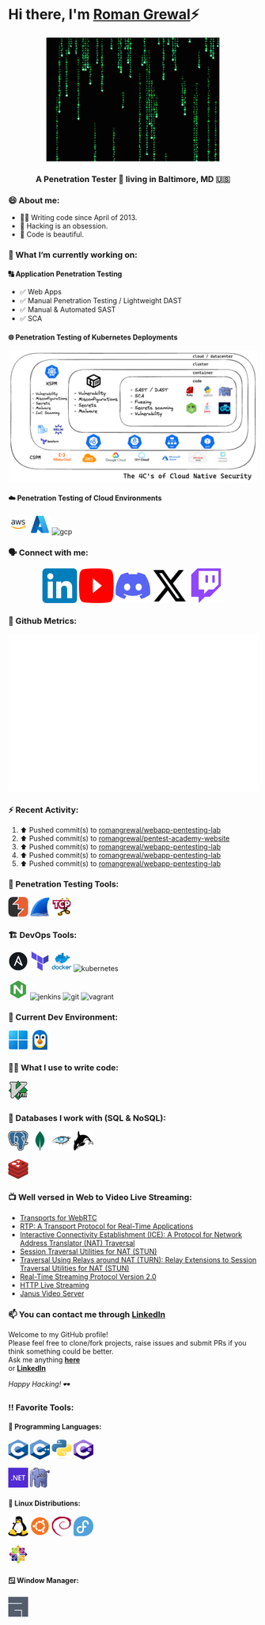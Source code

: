 <h1 align="left">
    Hi there, I'm <a href="https://www.linkedin.com/in/roman-grewal-99907b377" target="_blank">Roman Grewal</a>⚡
</h1>

<p align="center">
  <img src="./img/matrix.gif" height="250dp" >
</p>
<h3 align="center">
A Penetration Tester 🤖 living in Baltimore, MD 🇺🇸
</h3>

### 😄 About me:
- 👨‍💻 Writing code since April of 2013.
- 👀 Hacking is an obsession.
- 🍒 Code is beautiful.
    
### 🔭 What I’m currently working on:
#### 🔠 Application Penetration Testing
- ✅ Web Apps
- ✅ Manual Penetration Testing / Lightweight DAST
- ✅ Manual & Automated SAST
- ✅ SCA
#### 🌐 Penetration Testing of Kubernetes Deployments
![4c-cloud](./img/4c-cloud-native.png)
#### ☁️ Penetration Testing of Cloud Environments
<p align="left">
    <img src="./img/aws.png" alt="aws" width="40" height="40"/>
    <img src="./img/Microsoft_Azure.svg.png" alt="azure" width="40" height="40"/>
    <img src="https://www.vectorlogo.zone/logos/google_cloud/google_cloud-icon.svg" alt="gcp" width="40" height="40"/>
</p>

### 🗣️ Connect with me:
<p align="center">
    <a href="https://www.linkedin.com/in/roman-grewal-99907b377"><img src="./img/LinkedIn.png" alt="linkedin" width="70" height="70"/></a>
    <a href="https://www.youtube.com/@itsRomanGrewal"><img src="./img/youtube.png" alt="youtube" width="70" height="70"/></a>
    <a href="https://discord.gg/DdrFpGYBnA"><img src="./img/discord.png" alt="discord" width="70" height="70"/></a>
    <a href="https://x.com/itsRomanGrewal"><img src="./img/twitter-white.png" alt="twitter" width="70" height="70"/></a>
    <a href="https://www.twitch.tv/itsromangrewal"><img src="./img/twitch.png" alt="twitch" width="70" height="70"/></a>
</p>

### 🧰 Github Metrics:
![Metrics](https://github.com/romangrewal/romangrewal/blob/master/github-metrics.svg)

### :zap: Recent Activity:

<!--RECENT_ACTIVITY:start-->
1. ⬆️ Pushed commit(s) to [romangrewal/webapp-pentesting-lab](https://github.com/romangrewal/webapp-pentesting-lab)<br>
2. ⬆️ Pushed commit(s) to [romangrewal/pentest-academy-website](https://github.com/romangrewal/pentest-academy-website)<br>
3. ⬆️ Pushed commit(s) to [romangrewal/webapp-pentesting-lab](https://github.com/romangrewal/webapp-pentesting-lab)<br>
4. ⬆️ Pushed commit(s) to [romangrewal/webapp-pentesting-lab](https://github.com/romangrewal/webapp-pentesting-lab)<br>
5. ⬆️ Pushed commit(s) to [romangrewal/webapp-pentesting-lab](https://github.com/romangrewal/webapp-pentesting-lab)<br>
<!--RECENT_ACTIVITY:end-->

### 🔦 Penetration Testing Tools:
<p align="left">
    <img src="./img/burpsuite.png" alt="burpsuite" width="40" height="40"/>
    <img src="./img/wireshark.png" alt="wireshark" width="40" height="40"/>
    <img src="./img/tcpdump.svg" alt="tcpdump" width="40" height="40"/>
</p>

### 🏗️ DevOps Tools:
<p align="left">
    <img src="https://raw.githubusercontent.com/github/explore/80688e429a7d4ef2fca1e82350fe8e3517d3494d/topics/ansible/ansible.png" alt="ansible" width="40" height="40"/>
    <img src="./img/terraform.webp" alt="terraform" width="40" height="40"/>
    <img src="https://raw.githubusercontent.com/github/explore/80688e429a7d4ef2fca1e82350fe8e3517d3494d/topics/docker/docker.png" alt="docker" width="40" height="40"/> 
    <img src="https://www.vectorlogo.zone/logos/kubernetes/kubernetes-icon.svg" alt="kubernetes" width="40" height="40"/>
</p>
<p align="left">
    <img src="./img/nginx.png" alt="nginx" width="40" height="40"/> 
    <img src="https://www.vectorlogo.zone/logos/jenkins/jenkins-icon.svg" alt="jenkins" width="40" height="40"/> 
    <img src="https://www.vectorlogo.zone/logos/git-scm/git-scm-icon.svg" alt="git" width="40" height="40"/> 
    <img src="https://www.vectorlogo.zone/logos/vagrantup/vagrantup-icon.svg" alt="vagrant" width="40" height="40"/>
</p>

### 🌿 Current Dev Environment:
<p align="left">
    <img src="./img/windows11.png" alt="windows" width="40" height="40"/>
    <img src="./img/Windows_Subsystem_for_Linux_icon.webp" alt="wsl" width="40" height="40"/>
</p>

### 🧑‍💻 What I use to write code:
<p align="left">
    <img src="./img/vim.png" alt="vim" width="40" height="40"/>
</p>

### 🦖 Databases I work with (SQL & NoSQL):
<p align="left">
    <img src="./img/postgres.png" alt="Postgres" width="40" height="40"/> 
    <img src="./img/mongodb.webp" alt="MongoDB" width="40" height="40"/> 
    <img src="./img/whitecassandra.png" alt="Cassandra" width="40" height="40"/> 
    <img src="./img/whitehbase.png" alt="HBase" width="40" height="40"/> 
</p>
<p align="left">
    <img src="./img/redis.png" alt="Redis" width="40" height="40"/> 
</p>

### 📺 Well versed in Web to Video Live Streaming:
- [Transports for WebRTC](https://datatracker.ietf.org/doc/html/rfc8835)
- [RTP: A Transport Protocol for Real-Time Applications](https://datatracker.ietf.org/doc/html/rfc3550)
- [Interactive Connectivity Establishment (ICE): A Protocol for Network Address Translator (NAT) Traversal](https://datatracker.ietf.org/doc/html/rfc8445)
- [Session Traversal Utilities for NAT (STUN)](https://datatracker.ietf.org/doc/html/rfc8489)
- [Traversal Using Relays around NAT (TURN): Relay Extensions to Session Traversal Utilities for NAT (STUN)](https://datatracker.ietf.org/doc/html/rfc5766)
- [Real-Time Streaming Protocol Version 2.0](https://datatracker.ietf.org/doc/html/rfc7826)
- [HTTP Live Streaming](https://datatracker.ietf.org/doc/html/rfc8216)
- [Janus Video Server](https://janus.conf.meetecho.com)

### 📫 You can contact me through [LinkedIn](https://www.linkedin.com/in/roman-grewal-99907b377)

<div align="left">

Welcome to my GitHub profile! <br/>
Please feel free to clone/fork projects, raise issues and submit PRs if you think something could be better. <br/>
Ask me anything <a href="https://github.com/romangrewal/romangrewal/issues/new"><b>here</b></a><br/>
or <a href="https://www.linkedin.com/in/roman-grewal-99907b377"><b>LinkedIn</b></a>  <br/>

<i>Happy Hacking!</i> 🕶️

</div>

### ‼️ Favorite Tools:
#### 💯 Programming Languages:
<p align="left">
    <img src="./img/cpl.png" alt="C" width="40" height="40"/> 
    <img src="./img/c++.png" alt="C++" width="40" height="40"/>
    <img src="./img/python.png" alt="Python" width="40" height="40"/> 
    <img src="./img/csharp.png" alt="C#" width="40" height="40"/>
</p>
<p align="left">
    <img src="./img/Microsoft_.NET_logo.png" alt=".NET" width="40" height="40"/> 
    <img src="./img/php.png" alt="PHP"  width="40" height="40"/> 
</p>

#### 🐧 Linux Distributions:
<p align="left">
    <img src="./img/slackware.png" alt="slackware" width="40" height="40"/> 
    <img src="./img/ubuntu.png" alt="ubuntu" width="40" height="40"/> 
    <img src="./img/debian.png" alt="debian" width="40" height="40"/> 
    <img src="./img/fedora.png" alt="fedora" width="40" height="40"/> 
</p>
<p align="left">
    <img src="./img/CentOS.png" alt="centos" width="40" height="40"/> 
</p>

<!-- 
Honorable Mentions:
Windows
OSX
Android
Kafka
NIST SP 800-53
-->

#### 🪟 Window Manager:
<p align="left">
    <img src="./img/awesome64.png" alt="awesomewm" width="40" height="40"/> 
</p>
